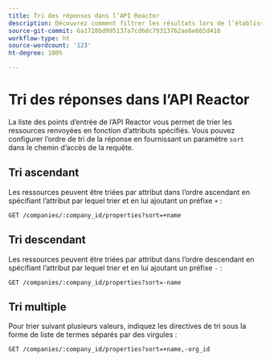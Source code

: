 ```yaml
---
title: Tri des réponses dans l’API Reactor
description: Découvrez comment filtrer les résultats lors de l’établissement de la liste des ressources dans l’API Reactor.
source-git-commit: 6a1728bd995137a7cd6dc79313762ae6e665d416
workflow-type: ht
source-wordcount: '123'
ht-degree: 100%

---
```


# Tri des réponses dans l’API Reactor

La liste des points d’entrée de l’API Reactor vous permet de trier les ressources renvoyées en fonction d’attributs spécifiés. Vous pouvez configurer l’ordre de tri de la réponse en fournissant un paramètre `sort` dans le chemin d’accès de la requête.

## Tri ascendant

Les ressources peuvent être triées par attribut dans l’ordre ascendant en spécifiant 
l’attribut par lequel trier et en lui ajoutant un préfixe `+` :

`GET /companies/:company_id/properties?sort=+name`

## Tri descendant

Les ressources peuvent être triées par attribut dans l’ordre descendant en spécifiant
l’attribut par lequel trier et en lui ajoutant un préfixe `-` :

`GET /companies/:company_id/properties?sort=-name`

## Tri multiple

Pour trier suivant plusieurs valeurs, indiquez les directives de tri sous la forme de liste
de termes séparés par des virgules :

`GET /companies/:company_id/properties?sort=+name,-org_id`
